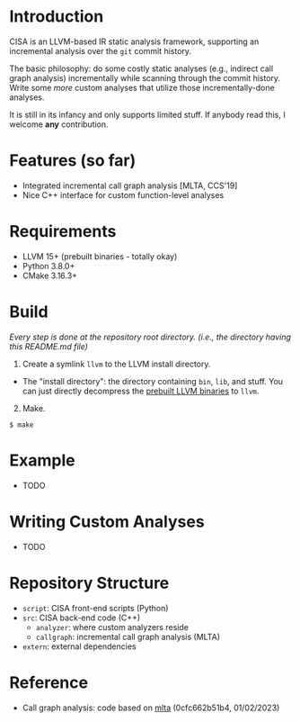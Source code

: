 # Introduction

CISA is an LLVM-based IR static analysis framework, supporting an incremental analysis over
the `git` commit history.

The basic philosophy: do some costly static analyses (e.g., indirect call graph
analysis) incrementally while scanning through the commit history. Write some
_more_ custom analyses that utilize those incrementally-done analyses.

It is still in its infancy and only supports limited stuff. If anybody read
this, I welcome **any** contribution.

# Features (so far)

 * Integrated incremental call graph analysis [MLTA, CCS'19]
 * Nice C++ interface for custom function-level analyses

# Requirements

 * LLVM 15+ (prebuilt binaries - totally okay)
 * Python 3.8.0+
 * CMake 3.16.3+

# Build

_Every step is done at the repository root directory. (i.e., the directory
having this README.md file)_

 1. Create a symlink `llvm` to the LLVM install directory.
   - The "install directory": the directory containing `bin`, `lib`, and
     stuff. You can just directly decompress the [prebuilt LLVM
     binaries](https://releases.llvm.org/download.html) to `llvm`.

 2. Make.

```
$ make
```

# Example 

 * TODO

# Writing Custom Analyses

 * TODO

# Repository Structure

 * `script`: CISA front-end scripts (Python)
 * `src`: CISA back-end code (C++)
   - `analyzer`: where custom analyzers reside 
   - `callgraph`: incremental call graph analysis (MLTA)
 * `extern`: external dependencies

# Reference

 * Call graph analysis: code based on [mlta](https://github.com/umnsec/mlta)
   (0cfc662b51b4, 01/02/2023)
